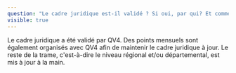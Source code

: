 ```yaml
---
question: "Le cadre juridique est-il validé ? Si oui, par qui? Et comment s'assurer qu'il est à jour?"
visible: true
---
```

Le cadre juridique a été validé par QV4. Des points mensuels sont également organisés avec QV4 afin de maintenir le cadre juridique à jour. Le reste de la trame, c'est-à-dire le niveau régional et/ou départemental, est mis à jour à la main. 


